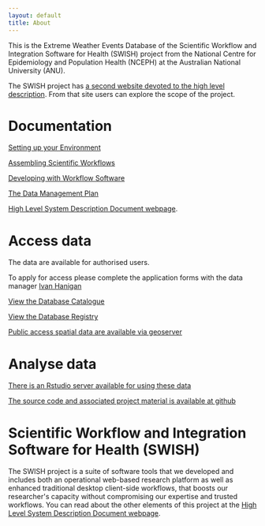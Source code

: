 ```yaml
---
layout: default
title: About
---
```


This is the Extreme Weather Events Database of the Scientific Workflow and Integration Software for Health (SWISH) project from the National Centre for Epidemiology and Population Health (NCEPH) at the Australian National University (ANU).  

The SWISH project has [a second website devoted to the high level description](http://swish-climate-impact-assessment.blogspot.com.au/). From that site users can explore the scope of the project.


# Documentation

[Setting up your Environment](/setting-up.html)

[Assembling Scientific Workflows](/assembling-workflows.html)

[Developing with Workflow Software](/developing-with-workflows.html)

[The Data Management Plan](/swish-DataManagementPlan.html)

[High Level System Description Document webpage](/HighLevelDescription.html).

# Access data
The data are available for authorised users.  

To apply for access please complete the application forms with the data manager [Ivan Hanigan](http://nceph.anu.edu.au/about-us/people/ivan-hanigan)

[View the Database Catalogue](http://115.146.93.108:8181/ddiindex/)

[View the Database Registry](http://115.146.93.225:8080/apex/f?p=102)

[Public access spatial data are available via geoserver](http://115.146.93.225:8181/geoexplorer)

# Analyse data
[There is an Rstudio server available for using these data](https://115.146.93.225)

[The source code and associated project material is available at github](https://github.com/swish-climate-impact-assessment)

# Scientific Workflow and Integration Software for Health (SWISH)
The SWISH project is a suite of software tools that we developed and includes both an operational web-based research platform as well as enhanced traditional desktop client-side workflows, that boosts our researcher's capacity without compromising our expertise and trusted workflows.  You can read about the other elements of this project at the [High Level System Description Document webpage](/HighLevelDescription.html).
